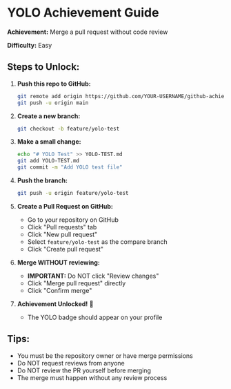 # YOLO Achievement Guide

**Achievement:** Merge a pull request without code review

**Difficulty:** Easy

## Steps to Unlock:

1. **Push this repo to GitHub:**
   ```bash
   git remote add origin https://github.com/YOUR-USERNAME/github-achievements.git
   git push -u origin main
   ```

2. **Create a new branch:**
   ```bash
   git checkout -b feature/yolo-test
   ```

3. **Make a small change:**
   ```bash
   echo "# YOLO Test" >> YOLO-TEST.md
   git add YOLO-TEST.md
   git commit -m "Add YOLO test file"
   ```

4. **Push the branch:**
   ```bash
   git push -u origin feature/yolo-test
   ```

5. **Create a Pull Request on GitHub:**
   - Go to your repository on GitHub
   - Click "Pull requests" tab
   - Click "New pull request"
   - Select `feature/yolo-test` as the compare branch
   - Click "Create pull request"

6. **Merge WITHOUT reviewing:**
   - **IMPORTANT:** Do NOT click "Review changes"
   - Click "Merge pull request" directly
   - Click "Confirm merge"

7. **Achievement Unlocked!** 🎉
   - The YOLO badge should appear on your profile

## Tips:
- You must be the repository owner or have merge permissions
- Do NOT request reviews from anyone
- Do NOT review the PR yourself before merging
- The merge must happen without any review process

